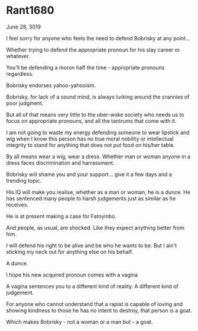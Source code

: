 # Rant1680



June 28, 3019

I feel sorry for anyone who feels the need to defend Bobrisky at any point...

Whether trying to defend the appropriate pronoun for his slay career or whatever.

You'll be defending a moron half the time - appropriate pronouns regardless. 

Bobrisky endorses yahoo-yahooism. 

Bobrisky, for lack of a sound mind, is always lurking around the crannies of poor judgment.

But all of that means very little to the uber-woke society who needs us to focus on appropriate pronouns, and all the tantrums that come with it.

I am not going to waste my energy defending someone to wear lipstick and wig when I know this person has no true moral nobility or intellectual integrity to stand for anything that does not put food on his/her table.

By all means wear a wig, wear a dress. Whether man or woman anyone in a dress faces discrimination and harrassment.

Bobrisky will shame you and your support... give it a few days and a trending topic. 

His IQ will make you realise, whether as a man or woman, he is a dunce.
He has sentenced many people to harsh judgements just as similar as he receives. 

He is at present making a case for Fatoyinbo. 

And people, as usual, are shocked. Like they expect anything better from him.

I will defend his right to be alive and be who he wants to be. But I ain't sticking my neck out for anything else on his behalf.

A dunce. 

I hope his new acquired pronoun comes with a vagina

A vagina sentences you to a different kind of reality. A different kind of judgement. 

For anyone who cannot understand that a rapist is capable of loving and showing kindness to those he has no intent to destroy, that person is a goat.

Which makes Bobrisky - not a woman or a man but - a goat.